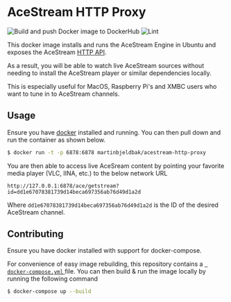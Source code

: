 # AceStream HTTP Proxy
![Build and push Docker image to DockerHub](https://github.com/martinbjeldbak/acestream-http-proxy/workflows/Build%20and%20push%20Docker%20image%20to%20DockerHub/badge.svg)
![Lint](https://github.com/martinbjeldbak/acestream-http-proxy/workflows/Lint/badge.svg)

This docker image installs and runs the AceStream Engine in Ubuntu and exposes the AceStream [HTTP API](https://wiki.acestream.media/index.php?title=Engine_HTTP_API#API_methods).

As a result, you will be able to watch live AceStream sources without needing to install the AceStream player or similar dependencies locally.

This is especially useful for MacOS, Raspberry Pi's and XMBC users who want to tune in to AceStream channels.

## Usage

Ensure you have [docker](https://www.docker.com) installed and running. You can then pull down and run the container as shown below.

```sh
$ docker run -t -p 6878:6878 martinbjeldbak/acestream-http-proxy
```

You are then able to access live AceSream content by pointing your favorite media player (VLC, IINA, etc.) to the below network URL

```
http://127.0.0.1:6878/ace/getstream?id=dd1e67078381739d14beca697356ab76d49d1a2d
```

Where `dd1e67078381739d14beca697356ab76d49d1a2d` is the ID of the desired AceStream channel.

## Contributing

Ensure you have docker installed with support for docker-compose.

For convenience of easy image rebuilding, this repository contains a [` docker-compose.yml` ](https://github.com/martinbjeldbak/acestream-http-proxy/blob/master/docker-compose.yml) file. You can then build & run the image locally by running the following command

```sh
$ docker-compose up --build
```

